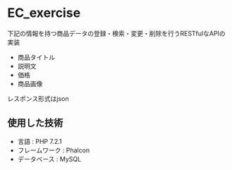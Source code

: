 # EC_exercise  


下記の情報を持つ商品データの登録・検索・変更・削除を行うRESTfulなAPIの実装  
- 商品タイトル
- 説明文
- 価格
- 商品画像

レスポンス形式はjson

## 使用した技術
- 言語 : PHP 7.2.1
- フレームワーク : Phalcon
- データベース : MySQL